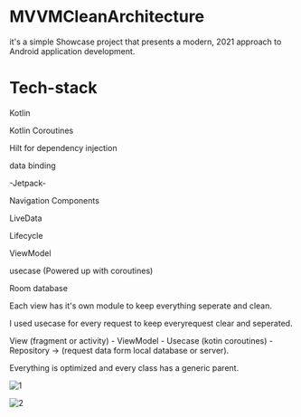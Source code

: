 # MVVMCleanArchitecture

it's a simple Showcase project that presents a modern, 2021 approach to Android application development.

# Tech-stack
Kotlin 

Kotlin Coroutines

Hilt for dependency injection

data binding

-Jetpack- 

Navigation Components

LiveData

Lifecycle

ViewModel

usecase (Powered up with coroutines)

Room database


Each view has it's own module to keep everything seperate and clean.

I used usecase for every request to keep everyrequest clear and seperated.

View (fragment or activity) - ViewModel - Usecase (kotin coroutines) - Repository -> (request data form local database or server).

Everything is optimized and every class has a generic parent.

![1](https://user-images.githubusercontent.com/50822992/129482028-8f0ef5a2-bf1d-4db2-ac93-4fb658c9015e.jpg)

![2](https://user-images.githubusercontent.com/50822992/129482067-f6ec0881-020f-40be-a2dd-af68d7c22c09.jpg)

